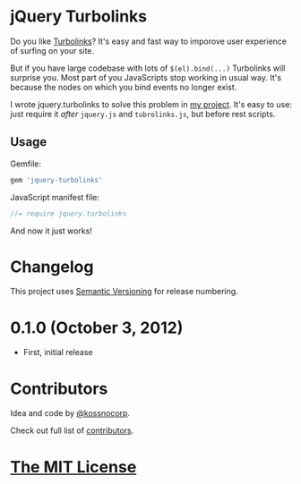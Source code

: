 # jQuery Turbolinks

Do you like [Turbolinks](https://github.com/rails/turbolinks)? It's easy and fast way to imporove user experience of surfing on your site.

But if you have large codebase with lots of `$(el).bind(...)` Turbolinks will surprise you. Most part of you JavaScripts stop working in usual way. It's because the nodes on which you bind events no longer exist.

I wrote jquery.turbolinks to solve this problem in [my project](http://amplifr.com). It's easy to use: just require it *after* `jquery.js` and `tubrolinks.js`, but before rest scripts.

## Usage

Gemfile:
``` js
gem 'jquery-turbolinks'
```

JavaScript manifest file:
``` js
//= require jquery.turbolinks
```

And now it just works!

# Changelog

This project uses [Semantic Versioning](http://semver.org/) for release numbering.

# 0.1.0 (October 3, 2012)

* First, initial release

# Contributors

Idea and code by [@kossnocorp](http://koss.nocorp.me/).

Check out full list of [contributors](https://github.com/kossnocorp/jquery.turbolinks/contributors).

# [The MIT License](https://github.com/kossnocorp/jquery.turbolinks/blob/master/LICENSE.md)
